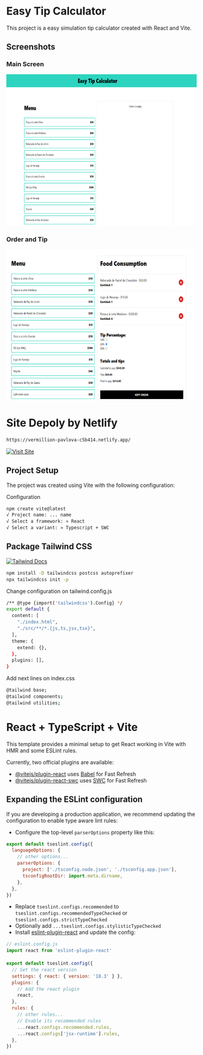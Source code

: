 # Easy Tip Calculator

This project is a easy simulation tip calculator created with React and Vite.

## Screenshots

### Main Screen
<img src="public/img/screen.png" alt="main" width="900" height="400">


### Order and Tip
<img src="public/img/order.png" alt="main" width="900" height="400">

# Site Depoly by Netlify

```bash
https://vermillion-pavlova-c5b414.netlify.app/
```

[![Visit Site](https://img.shields.io/badge/Visit-Website-blue?style=for-the-badge)](https://vermillion-pavlova-c5b414.netlify.app/)

## Project Setup

The project was created using Vite with the following configuration:

Configuration
```bash
npm create vite@latest
√ Project name: ... name
√ Select a framework: » React
√ Select a variant: » Typescript + SWC
```

## Package Tailwind CSS

[![Tailwind Docs](https://img.shields.io/badge/Docs-TailwindCSS-38B2AC?style=for-the-badge&logo=tailwindcss)](https://tailwindcss.com/docs/installation)


```bash
npm install -D tailwindcss postcss autoprefixer
npx tailwindcss init -p
```

Change configuration on tailwind.config.js
```bash
/** @type {import('tailwindcss').Config} */
export default {
  content: [
    "./index.html",
    "./src/**/*.{js,ts,jsx,tsx}",
  ],
  theme: {
    extend: {},
  },
  plugins: [],
}
```

Add next lines on index.css
```bash
@tailwind base;
@tailwind components;
@tailwind utilities;
```

# React + TypeScript + Vite

This template provides a minimal setup to get React working in Vite with HMR and some ESLint rules.

Currently, two official plugins are available:

- [@vitejs/plugin-react](https://github.com/vitejs/vite-plugin-react/blob/main/packages/plugin-react/README.md) uses [Babel](https://babeljs.io/) for Fast Refresh
- [@vitejs/plugin-react-swc](https://github.com/vitejs/vite-plugin-react-swc) uses [SWC](https://swc.rs/) for Fast Refresh

## Expanding the ESLint configuration

If you are developing a production application, we recommend updating the configuration to enable type aware lint rules:

- Configure the top-level `parserOptions` property like this:

```js
export default tseslint.config({
  languageOptions: {
    // other options...
    parserOptions: {
      project: ['./tsconfig.node.json', './tsconfig.app.json'],
      tsconfigRootDir: import.meta.dirname,
    },
  },
})
```

- Replace `tseslint.configs.recommended` to `tseslint.configs.recommendedTypeChecked` or `tseslint.configs.strictTypeChecked`
- Optionally add `...tseslint.configs.stylisticTypeChecked`
- Install [eslint-plugin-react](https://github.com/jsx-eslint/eslint-plugin-react) and update the config:

```js
// eslint.config.js
import react from 'eslint-plugin-react'

export default tseslint.config({
  // Set the react version
  settings: { react: { version: '18.3' } },
  plugins: {
    // Add the react plugin
    react,
  },
  rules: {
    // other rules...
    // Enable its recommended rules
    ...react.configs.recommended.rules,
    ...react.configs['jsx-runtime'].rules,
  },
})
```
